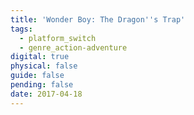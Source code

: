```yaml
---
title: 'Wonder Boy: The Dragon''s Trap'
tags:
  - platform_switch
  - genre_action-adventure
digital: true
physical: false
guide: false
pending: false
date: 2017-04-18
---
```

